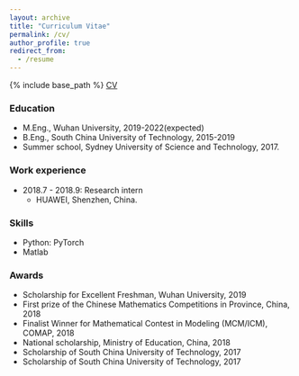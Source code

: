 ```yaml
---
layout: archive
title: "Curriculum Vitae"
permalink: /cv/
author_profile: true
redirect_from:
  - /resume
---
```

{% include base_path %}
<a href="https://Zerg-Overmind.github.io/assets/Quankai_Gao_s_CV.pdf" target="_blank">CV</a>
### Education
* M.Eng., Wuhan University, 2019-2022(expected)
* B.Eng., South China University of Technology, 2015-2019
* Summer school, Sydney University of Science and Technology, 2017.

### Work experience
* 2018.7 - 2018.9: Research intern
  * HUAWEI, Shenzhen, China.

  
### Skills
* Python: PyTorch
* Matlab

### Awards
* Scholarship for Excellent Freshman, Wuhan University, 2019
* First prize of the Chinese Mathematics Competitions in Province, China, 2018
* Finalist Winner for Mathematical Contest in Modeling (MCM/ICM), COMAP, 2018
* National scholarship, Ministry of Education, China, 2018
* Scholarship of South China University of Technology, 2017
* Scholarship of South China University of Technology, 2017
